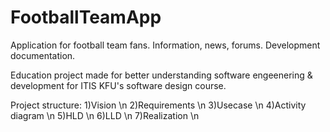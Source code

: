 FootballTeamApp
===============

Application for football team fans. Information, news, forums. Development documentation.


Education project made for better understanding software engeenering & development for ITIS KFU's software design course. 

Project structure:
1)Vision \n
2)Requirements \n
3)Usecase \n
4)Activity diagram \n
5)HLD \n
6)LLD \n
7)Realization \n

